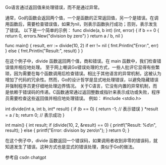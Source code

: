 Go语言通过返回值来处理错误，而不是通过异常。

通常，Go的函数会返回两个值，一个是函数的正常返回值，另一个是错误。在调用函数后，需要检查错误值，如果为nil，则表示函数执行成功；否则，表示发生了错误。
以下是一个简单的示例：
func divide(a, b int) (int, error) {
    if b == 0 {
        return 0, errors.New("division by zero")
    }
    return a / b, nil
}

func main() {
    result, err := divide(10, 2)
    if err != nil {
        fmt.Println("Error:", err)
    } else {
        fmt.Println("Result:", result)
    }
}

在这个例子中，divide 函数返回两个值，商和错误。在 main 函数中，我们检查错误值并相应地处理。
至于网上嘲讽Go错误处理的方式，一些人批评它显得有些繁琐，因为需要在每个函数调用后检查错误。相比于其他语言的异常机制，这被认为增加了代码的冗余性。然而，Go的设计哲学是显式地处理错误，以避免隐藏错误并强制程序员更仔细地处理边界情况。
关于C语言，它没有内置的异常机制，而是依赖于错误码的传递。C函数通常通过返回整数或指针来表示成功或失败，程序员需要检查这些返回值并相应地处理错误。
例如：
#include &lt;stdio.h&gt;

int divide(int a, int b, int* result) {
    if (b == 0) {
        return -1; // 表示错误
    }
    *result = a / b;
    return 0; // 表示成功
}

int main() {
    int result;
    if (divide(10, 2, &amp;result) == 0) {
        printf("Result: %d\n", result);
    } else {
        printf("Error: division by zero\n");
    }
    return 0;
}

在这个例子中，divide 函数返回一个错误码，如果调用者收到非零的错误码，就知道发生了错误。这种方式也是显式的错误处理，类似于Go的做法。



参考自 csdn    chatgpt





